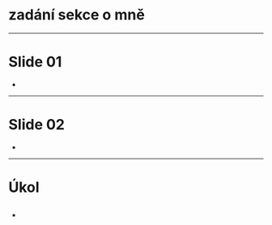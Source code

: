 <!-- .slide: data-state="c-slide-inter" -->

# zadání sekce o mně

---

# Slide 01

>>>
*

---

# Slide 02

>>>
*

---

<!-- .slide: data-state="c-slide-task" -->

# Úkol

##

>>>
*
